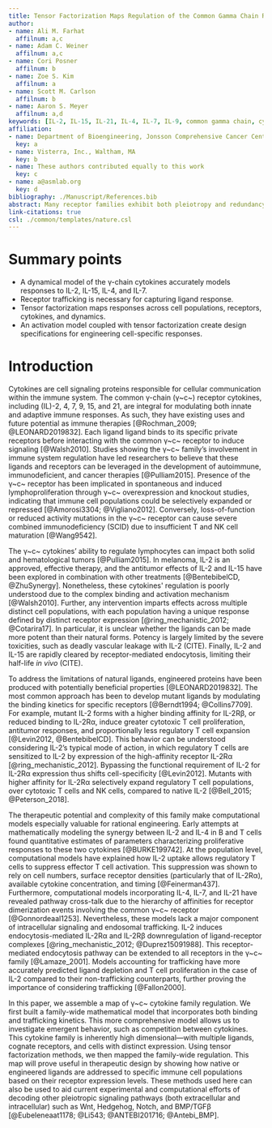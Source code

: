 ```yaml
---
title: Tensor Factorization Maps Regulation of the Common Gamma Chain Receptors
author:
- name: Ali M. Farhat
  affilnum: a,c
- name: Adam C. Weiner
  affilnum: a,c
- name: Cori Posner
  affilnum: b
- name: Zoe S. Kim
  affilnum: a
- name: Scott M. Carlson
  affilnum: b
- name: Aaron S. Meyer
  affilnum: a,d
keywords: [IL-2, IL-15, IL-21, IL-4, IL-7, IL-9, common gamma chain, cytokines, receptors, immunology, T cells, NK cells]
affiliation:
- name: Department of Bioengineering, Jonsson Comprehensive Cancer Center, Eli and Edythe Broad Center of Regenerative Medicine and Stem Cell Research; University of California, Los Angeles
  key: a
- name: Visterra, Inc., Waltham, MA
  key: b
- name: These authors contributed equally to this work
  key: c
- name: a@asmlab.org
  key: d
bibliography: ./Manuscript/References.bib
abstract: Many receptor families exhibit both pleiotropy and redundancy in their regulation, with multiple ligands, receptors, and responding cell populations. This situation, that one intervention can have many effects, confounds intuition about how to carry out precise therapeutic manipulation. The common γ-chain cytokine receptor dimerizes with complexes of the cytokines interleukin (IL)-2, IL-4, IL-7, IL-9, IL-15, and IL-21 and their corresponding "private" receptors. These cytokines have existing uses and future potential as immune therapies by regulating immune cell population abundance. Here, we build a binding-reaction model for the ligand-receptor interactions of common γ-chain cytokines enabling quantitative predictions of response. We show that accounting for receptor-ligand trafficking is essential to accurately model cell response. Using this model, we visualize regulation across the family and immune cell types by tensor factorization. This model accurately predicts ligand response across a wide panel of cell types under diverse experimental designs. Further, we are able to predict the effect of engineered ligand variants on cell response across cell types. In total, these results present a more accurate model of ligand response validated across a panel of immune cell types, and demonstrate an approach for generating interpretable guidelines to manipulate the cell type-specific targeting of engineered ligands.
link-citations: true
csl: ./common/templates/nature.csl
---
```


# Summary points

- A dynamical model of the γ-chain cytokines accurately models responses to IL-2, IL-15, IL-4, and IL-7.
- Receptor trafficking is necessary for capturing ligand response. 
- Tensor factorization maps responses across cell populations, receptors, cytokines, and dynamics.
- An activation model coupled with tensor factorization create design specifications for engineering cell-specific responses.

# Introduction

<!-- Introduce the common gc family and its importance regulating the immune system.-->

Cytokines are cell signaling proteins responsible for cellular communication within the immune system. The common γ-chain (γ~c~) receptor cytokines, including (IL)-2, 4, 7, 9, 15, and 21, are integral for modulating both innate and adaptive immune responses. As such, they have existing uses and future potential as immune therapies [@Rochman_2009; @LEONARD2019832]. Each ligand ligand binds to its specific private receptors before interacting with the common γ~c~ receptor to induce signaling [@Walsh2010]. Studies showing the γ~c~ family’s involvement in immune system regulation have led researchers to believe that these ligands and receptors can be leveraged in the development of autoimmune, immunodeficient, and cancer therapies [@Pulliam2015]. Presence of the γ~c~ receptor has been implicated in spontaneous and induced lymphoproliferation through γ~c~ overexpression and knockout studies, indicating that immune cell populations could be selectively expanded or repressed [@Amorosi3304; @Vigliano2012]. Conversely, loss-of-function or reduced activity mutations in the γ~c~ receptor can cause severe combined immunodeficiency (SCID) due to insufficient T and NK cell maturation [@Wang9542].

<!--Complex gc receptor family with effects across many cell populations.-->

The γ~c~ cytokines’ ability to regulate lymphocytes can impact both solid and hematological tumors [@Pulliam2015]. In melanoma, IL-2 is an approved, effective therapy, and the antitumor effects of IL-2 and IL-15 have been explored in combination with other treatments [@BentebibelCD, @ZhuSynergy]. Nonetheless, these cytokines' regulation is poorly understood due to the complex binding and activation mechanism [@Walsh2010]. Further, any intervention imparts effects across multiple distinct cell populations, with each population having a unique response defined by distinct receptor expression [@ring_mechanistic_2012; @Cotarira17]. In particular, it is unclear whether the ligands can be made more potent than their natural forms. Potency is largely limited by the severe toxicities, such as deadly vascular leakage with IL-2 (CITE). Finally, IL-2 and IL-15 are rapidly cleared by receptor-mediated endocytosis, limiting their half-life *in vivo* (CITE).

<!--Efforts in producing mutant ligands to induce specific responses.-->

To address the limitations of natural ligands, engineered proteins have been produced with potentially beneficial properties [@LEONARD2019832]. The most common approach has been to develop mutant ligands by modulating the binding kinetics for specific receptors [@Berndt1994; @Collins7709]. For example, mutant IL-2 forms with a higher binding affinity for IL-2Rβ, or reduced binding to IL-2Rα, induce greater cytotoxic T cell proliferation, antitumor responses, and proportionally less regulatory T cell expansion [@Levin2012, @BentebibelCD]. This behavior can be understood considering IL-2’s typical mode of action, in which regulatory T cells are sensitized to IL-2 by expression of the high-affinity receptor IL-2Rα [@ring_mechanistic_2012]. Bypassing the functional requirement of IL-2 for IL-2Rα expression thus shifts cell-specificity [@Levin2012]. Mutants with higher affinity for IL-2Rα selectively expand regulatory T cell populations, over cytotoxic T cells and NK cells, compared to native IL-2 [@Bell_2015; @Peterson_2018].

<!--How previous computational models for this family performed.-->

The therapeutic potential and complexity of this family make computational models especially valuable for rational engineering. Early attempts at mathematically modeling the synergy between IL-2 and IL-4 in B and T cells found quantitative estimates of parameters characterizing proliferative responses to these two cytokines [@BURKE199742]. At the population level, computational models have explained how IL-2 uptake allows regulatory T cells to suppress effector T cell activation. This suppression was shown to rely on cell numbers, surface receptor densities (particularly that of IL-2Rα), available cytokine concentration, and timing [@Feinerman437]. Furthermore, computational models incorporating IL-4, IL-7, and IL-21 have revealed pathway cross-talk due to the hierarchy of affinities for receptor dimerization events involving the common γ~c~ receptor [@Gonnordeaal1253]. Nevertheless, these models lack a major component of intracellular signaling and endosomal trafficking. IL-2 induces endocytosis-mediated IL-2Rα and IL-2Rβ downregulation of ligand-receptor complexes [@ring_mechanistic_2012; @Duprez15091988]. This receptor-mediated endocytosis pathway can be extended to all receptors in the γ~c~ family [@Lamaze_2001]. Models accounting for trafficking have more accurately predicted ligand depletion and T cell proliferation in the case of IL-2 compared to their non-trafficking counterparts, further proving the importance of considering trafficking [@Fallon2000].

<!--Transition to our paper.-->

In this paper, we assemble a map of γ~c~ cytokine family regulation. We first built a family-wide mathematical model that incorporates both binding and trafficking kinetics. This more comprehensive model allows us to investigate emergent behavior, such as competition between cytokines. This cytokine family is inherently high dimensional—with multiple ligands, cognate receptors, and cells with distinct expression. Using tensor factorization methods, we then mapped the family-wide regulation. This map will prove useful in therapeutic design by showing how native or engineered ligands are addressed to specific immune cell populations based on their receptor expression levels. These methods used here can also be used to aid current experimental and computational efforts of decoding other pleiotropic signaling pathways (both extracellular and intracellular) such as Wnt, Hedgehog, Notch, and BMP/TGFβ [@Eubeleneaat1178; @Li543; @ANTEBI201716; @Antebi_BMP].
